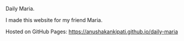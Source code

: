 Daily Maria.

I made this website for my friend Maria.

Hosted on GitHub Pages: https://anushakankipati.github.io/daily-maria